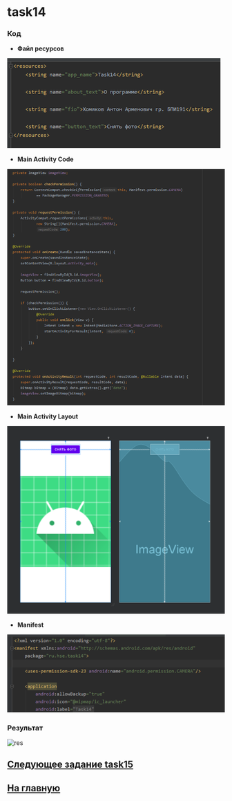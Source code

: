 # task14
### Код 

* **Файл ресурсов**

![str](https://github.com/antonkhmv/android_dz/blob/main/task14/img/str.png)

* **Main Activity Code**

![main](https://github.com/antonkhmv/android_dz/blob/main/task14/img/main_code.png)

* **Main Activity Layout**

![main_lay](https://github.com/antonkhmv/android_dz/blob/main/task14/img/lay.png)

* **Manifest**

![sec_lay](https://github.com/antonkhmv/android_dz/blob/main/task14/img/man.png)
 
### Результат

![res](https://github.com/antonkhmv/android_dz/blob/main/task14/img/res.gif)

## [Следующее задание task15](../task15)

## [На главную](/../../)


